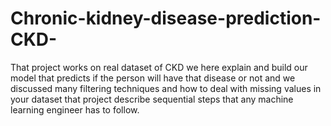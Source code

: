 # Chronic-kidney-disease-prediction-CKD-
That project works on real dataset of CKD we here explain and build our model that predicts if the person will have that disease or not and we discussed many filtering techniques and how to deal with missing values in your dataset that project describe sequential steps that any machine learning engineer has to follow.
